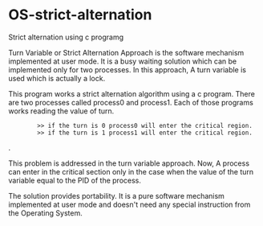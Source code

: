 # OS-strict-alternation
Strict alternation using c programg 

   Turn Variable or Strict Alternation Approach is the software mechanism implemented at user mode. It is a busy waiting solution which can be implemented only for two processes. In this approach, A turn variable is used which is actually a lock.

   This program works a strict alternation algorithm using a c program. There are two processes called process0 and process1. Each of those programs works reading the value of turn. 
         
            >> if the turn is 0 process0 will enter the critical region.
            >> if the turn is 1 process1 will enter the critical region.
            
            
   .

   This problem is addressed in the turn variable approach. Now, A process can enter in the critical section only in the case when the value of the turn variable equal to the PID of the process. 
   
   The solution provides portability. It is a pure software mechanism implemented at user mode and doesn't need any special 
   instruction from the Operating System.
   
   
   
            
       
            
